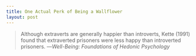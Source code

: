 ```yaml
---
title: One Actual Perk of Being a Wallflower
layout: post
---
```


> Although extraverts are generally happier than introverts, Kette (1991) found that 
> extraverted prisoners were less happy than introverted prisoners.
<span id="quote-attribute">—<em>Well-Being: Foundations of Hedonic Psychology</em></span>
